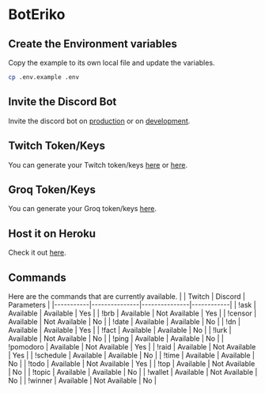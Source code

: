 # BotEriko

## Create the Environment variables
Copy the example to its own local file and update the variables.
```sh
cp .env.example .env
```

## Invite the Discord Bot
Invite the discord bot on [production](https://discord.com/oauth2/authorize?client_id=1383604474823573676&scope=bot&permissions=8) or on [development](https://discord.com/oauth2/authorize?client_id=1383604563382108291&scope=bot&permissions=8).

## Twitch Token/Keys
You can generate your Twitch token/keys [here](https://twitchtokengenerator.com) or [here](https://dev.twitch.tv/console/apps).

## Groq Token/Keys
You can generate your Groq token/keys [here](https://console.groq.com/keys).

## Host it on Heroku
Check it out [here](https://heroku.com/).

## Commands
Here are the commands that are currently available.
|           | Twitch        | Discord       | Parameters |
|-----------|---------------|---------------|------------|
| !ask      | Available     | Available     | Yes        |
| !brb      | Available     | Not Available | Yes        |
| !censor   | Available     | Not Available | No         |
| !date     | Available     | Available     | No         |
| !dn       | Available     | Available     | Yes        |
| !fact     | Available     | Available     | No         |
| !lurk     | Available     | Not Available | No         |
| !ping     | Available     | Available     | No         |
| !pomodoro | Available     | Not Available | Yes        |
| !raid     | Available     | Not Available | Yes        |
| !schedule | Available     | Available     | No         |
| !time     | Available     | Available     | No         |
| !todo     | Available     | Not Available | Yes        |
| !top      | Available     | Not Available | No         |
| !topic    | Available     | Available     | No         |
| !wallet   | Available     | Not Available | No         |
| !winner   | Available     | Not Available | No         |
